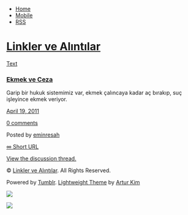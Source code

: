 -   [Home](/)
-   [Mobile](/mobile)
-   [RSS](http://eminresah.tumblr.com/rss)

[Linkler ve Alıntılar](/)
=========================

[Text](http://eminresah.tumblr.com/post/4734422866/ekmek-ve-ceza)

### [Ekmek ve Ceza](http://eminresah.tumblr.com/post/4734422866/ekmek-ve-ceza)

Garip bir hukuk sistemimiz var, ekmek çalıncaya kadar aç bırakıp, suç
işleyince ekmek veriyor.

[April 19,
2011](http://eminresah.tumblr.com/post/4734422866/ekmek-ve-ceza)

[0
comments](http://eminresah.tumblr.com/post/4734422866/ekmek-ve-ceza#disqus_thread)

Posted by [eminresah](http://eminresah.tumblr.com/)

[∞ Short URL](http://tmblr.co/ZWS1Oy4QCOzI)

[View the discussion thread.](http://erblog.disqus.com/?url=ref)

© [Linkler ve Alıntılar](/). All Rights Reserved.

Powered by [Tumblr](http://tumblr.com). [Lightweight
Theme](http://www.tumblr.com/theme/10820) by [Artur
Kim](http://arturkim.com)

![](https://px.srvcs.tumblr.com/impixu?T=1434918923&J=eyJ0eXBlIjoidXJsIiwidXJsIjoiaHR0cDpcL1wvZW1pbnJlc2FoLnR1bWJsci5jb21cL3Bvc3RcLzQ3MzQ0MjI4NjZcL2VrbWVrLXZlLWNlemEiLCJyZXF0eXBlIjowLCJyb3V0ZSI6IlwvcG9zdFwvOmlkXC86c3VtbWFyeSIsIm5vc2NyaXB0IjoxfQ==&U=CECKPBDECK&K=ddd3e2a9c71b4462d6278542e54b5cb81df7507bc8c63571733f9a09cb9cc96f&R=)

![](https://px.srvcs.tumblr.com/impixu?T=1434918923&J=eyJ0eXBlIjoicG9zdCIsInVybCI6Imh0dHA6XC9cL2VtaW5yZXNhaC50dW1ibHIuY29tXC9wb3N0XC80NzM0NDIyODY2XC9la21lay12ZS1jZXphIiwicmVxdHlwZSI6MCwicm91dGUiOiJcL3Bvc3RcLzppZFwvOnN1bW1hcnkiLCJwb3N0cyI6W3sicG9zdGlkIjoiNDczNDQyMjg2NiIsImJsb2dpZCI6IjM2NDgwMjgiLCJzb3VyY2UiOjMzfV0sIm5vc2NyaXB0IjoxfQ==&U=HBCEAPLINA&K=08605e578d62e69ee42a60a345410ae053d60e551f71d22947102bbf61610d21&R=)

